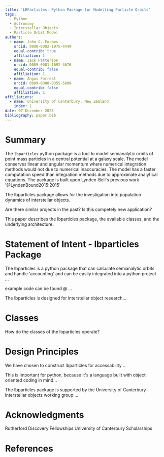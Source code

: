 ```yaml
---
title: 'LBParticles: Python Package for Modelling Particle Orbits'
tags:
  - Python
  - Astronomy
  - Interstellar Objects
  - Particle Orbit Model
authors:
  - name: John C. Forbes
    orcid: 0000-0002-1975-4449
    equal-contrib: true
    affiliation: 1
  - name: Jack Patterson
    orcid: 0009-0001-1692-4676
    equal-contrib: false
    affiliation: 1
  - name: Angus Forrest
    orcid: 0009-0008-0355-5809
    equal-contrib: false
    affiliation: 1
affiliations:
  - name: University of Canterbury, New Zealand
    index: 1
date: 07 December 2023
bibliography: paper.bib
---
```



# Summary

The `lbparticles` python package is a tool to model semianalytic orbits of point mass particles in a central potential at a galaxy scale. The model conserves linear and angular momentum where numerical integration methods would not due to numerical inaccuracies. The model has a faster computation speed than integration methods due to approximate analytical equations. The package is built upon Lynden-Bell's previous work '@LyndenBound2015:2015'

The lbparticles package allows for the investigation into population dynamics of interstellar objects. 

Are there similar projects in the past? Is this competely new application?

This paper describes the lbparticles package, the available classes, and the underlying architecture.

# Statement of Intent - lbparticles Package

The lbparticles is a python package that can calculate semianalytic orbits and handle 'accounting' and can be easily integrated into a python project ...

example code can be found @ ...

The lbparticles is designed for interstellar object research...

# Classes

How do the classes of the lbparticles operate?

# Design Principles

We have chosen to construct lbparticles for accessability ...

This is important for python, because it's a language built with object oriented coding in mind...

The lbparticles package is supported by the University of Canterbury interstellar objects working group ...

# Acknowledgments

Rutherford Discovery Fellowships
University of Canterbury Scholarships

# References
